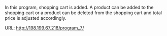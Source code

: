 In this program, shopping cart is added. A product can be added to the shopping cart or a product can be deleted from the shopping cart and total price is adjusted accordingly. 

URL: http://198.199.67.218/program_7/
